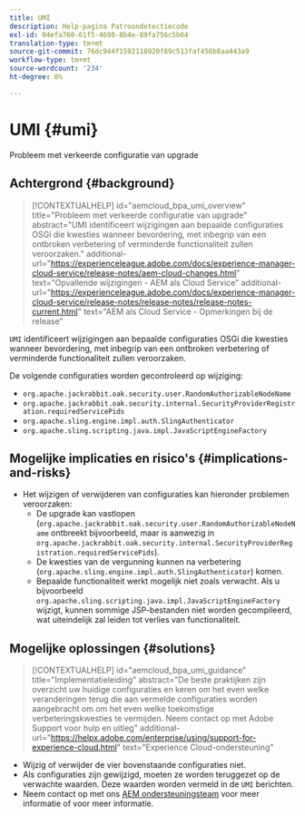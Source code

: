 ```yaml
---
title: UMI
description: Help-pagina Patroondetectiecode
exl-id: 04efa760-61f5-4690-8b4e-89fa756c5b64
translation-type: tm+mt
source-git-commit: 76dc944f1592118920f89c513faf456b8aa443a9
workflow-type: tm+mt
source-wordcount: '234'
ht-degree: 0%

---
```


# UMI {#umi}

Probleem met verkeerde configuratie van upgrade

## Achtergrond {#background}

>[!CONTEXTUALHELP]
>id="aemcloud_bpa_umi_overview"
>title="Probleem met verkeerde configuratie van upgrade"
>abstract="UMI identificeert wijzigingen aan bepaalde configuraties OSGi die kwesties wanneer bevordering, met inbegrip van een ontbroken verbetering of verminderde functionaliteit zullen veroorzaken."
>additional-url="https://experienceleague.adobe.com/docs/experience-manager-cloud-service/release-notes/aem-cloud-changes.html" text="Opvallende wijzigingen - AEM als Cloud Service"
>additional-url="https://experienceleague.adobe.com/docs/experience-manager-cloud-service/release-notes/release-notes/release-notes-current.html" text="AEM als Cloud Service - Opmerkingen bij de release"

`UMI` identificeert wijzigingen aan bepaalde configuraties OSGi die kwesties wanneer bevordering, met inbegrip van een ontbroken verbetering of verminderde functionaliteit zullen veroorzaken.

De volgende configuraties worden gecontroleerd op wijziging:
* `org.apache.jackrabbit.oak.security.user.RandomAuthorizableNodeName`
* `org.apache.jackrabbit.oak.security.internal.SecurityProviderRegistration.requiredServicePids`
* `org.apache.sling.engine.impl.auth.SlingAuthenticator`
* `org.apache.sling.scripting.java.impl.JavaScriptEngineFactory`

## Mogelijke implicaties en risico&#39;s {#implications-and-risks}

* Het wijzigen of verwijderen van configuraties kan hieronder problemen veroorzaken:
   * De upgrade kan vastlopen (`org.apache.jackrabbit.oak.security.user.RandomAuthorizableNodeName` ontbreekt bijvoorbeeld, maar is aanwezig in `org.apache.jackrabbit.oak.security.internal.SecurityProviderRegistration.requiredServicePids`).
   * De kwesties van de vergunning kunnen na verbetering (`org.apache.sling.engine.impl.auth.SlingAuthenticator`) komen.
   * Bepaalde functionaliteit werkt mogelijk niet zoals verwacht. Als u bijvoorbeeld `org.apache.sling.scripting.java.impl.JavaScriptEngineFactory` wijzigt, kunnen sommige JSP-bestanden niet worden gecompileerd, wat uiteindelijk zal leiden tot verlies van functionaliteit.

## Mogelijke oplossingen {#solutions}

>[!CONTEXTUALHELP]
>id="aemcloud_bpa_umi_guidance"
>title="Implementatieleiding"
>abstract="De beste praktijken zijn overzicht uw huidige configuraties en keren om het even welke veranderingen terug die aan vermelde configuraties worden aangebracht om om het even welke toekomstige verbeteringskwesties te vermijden. Neem contact op met Adobe Support voor hulp en uitleg"
>additional-url="https://helpx.adobe.com/enterprise/using/support-for-experience-cloud.html" text="Experience Cloud-ondersteuning"

* Wijzig of verwijder de vier bovenstaande configuraties niet.
* Als configuraties zijn gewijzigd, moeten ze worden teruggezet op de verwachte waarden. Deze waarden worden vermeld in de `UMI` berichten.
* Neem contact op met ons [AEM ondersteuningsteam](https://helpx.adobe.com/enterprise/using/support-for-experience-cloud.html) voor meer informatie of voor meer informatie.
